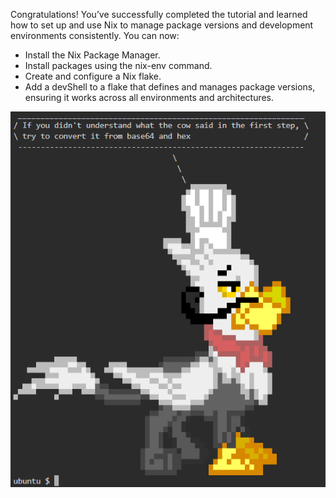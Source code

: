 Congratulations! You’ve successfully completed the tutorial and learned how to set up and use Nix to manage package versions and development environments consistently. You can now:

- Install the Nix Package Manager.
- Install packages using the nix-env command.
- Create and configure a Nix flake.
- Add a devShell to a flake that defines and manages package versions, ensuring it works across all environments and architectures.

![Easter egg Help](./imgs/easteregg-help.png)